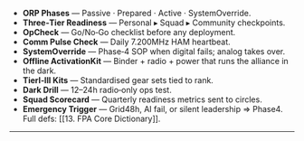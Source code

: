 - **ORP Phases** — Passive · Prepared · Active · SystemOverride.  
- **Three‑Tier Readiness** — Personal ▸ Squad ▸ Community checkpoints.  
- **OpCheck** — Go/No‑Go checklist before any deployment.  
- **Comm Pulse Check** — Daily 7.200MHz HAM heartbeat.  
- **SystemOverride** — Phase‑4 SOP when digital fails; analog takes over.  
- **Offline ActivationKit** — Binder + radio + power that runs the alliance in the dark.  
- **TierI‑III Kits** — Standardised gear sets tied to rank.  
- **Dark Drill** — 12–24h radio‑only ops test.  
- **Squad Scorecard** — Quarterly readiness metrics sent to circles.  
- **Emergency Trigger** — Grid48h, AI fail, or silent leadership ⇒ Phase4.  
Full defs: [[13. FPA Core Dictionary]].  
---